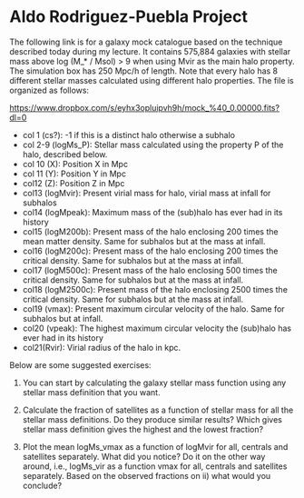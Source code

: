 # Aldo Rodriguez-Puebla Project

The following link is for a galaxy mock catalogue based on the technique described today during my lecture. It contains 575,884 galaxies with stellar mass above log (M_* / Msol) > 9 when using Mvir as the main halo property.  The simulation box has 250 Mpc/h of length. Note that every halo has 8 different stellar masses calculated using different halo properties. The file is organized as follows:

https://www.dropbox.com/s/eyhx3opluipvh9h/mock_%40_0.00000.fits?dl=0


  - col 1 (cs?): -1 if this is a distinct halo otherwise a subhalo
  - col 2-9 (logMs_P): Stellar mass calculated using the property P of the halo, described below.
  - col 10 (X): Position X in Mpc
  - col 11 (Y): Position Y in Mpc
  - col12 (Z): Position Z in Mpc
  - col13 (logMvir): Present virial mass for halo, virial mass at infall for subhalos
  - col14 (logMpeak): Maximum mass of the (sub)halo has ever had in its history
  - col15 (logM200b):  Present mass of the halo enclosing 200 times the mean matter density. Same for subhalos but at the mass at infall. 
  - col16 (logM200c):  Present mass of the halo enclosing 200 times the critical density. Same for subhalos but at the mass at infall. 
  - col17 (logM500c):  Present mass of the halo enclosing 500 times the critical density. Same for subhalos but at the mass at infall. 
  - col18 (logM2500c):  Present mass of the halo enclosing 2500 times the critical density. Same for subhalos but at the mass at infall. 
  - col19 (vmax):  Present maximum circular velocity of the halo. Same for subhalos but at  infall. 
  - col20 (vpeak):  The highest maximum circular velocity the (sub)halo has ever had in its history
  - col21(Rvir): Virial radius of the halo in kpc. 

Below are some suggested exercises:

  1. You can start by calculating the galaxy stellar mass function using any stellar mass definition that you want. 

  2. Calculate the fraction of satellites as a function of stellar mass for all the stellar mass definitions. Do they produce similar results? Which gives stellar mass definition gives the highest and the lowest fraction?

  3. Plot the mean logMs_vmax as a function of logMvir for all, centrals and satellites separately. What did you notice? Do it on the other way around, i.e., logMs_vir as a function vmax  for all, centrals and satellites separately. Based on the observed fractions on ii) what would you conclude?
